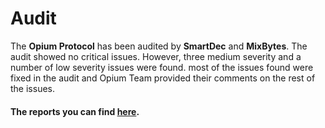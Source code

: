 # Audit

The **Opium Protocol** has been audited by **SmartDec** and **MixBytes**. The audit showed no critical issues. However, three medium severity and a number of low severity issues were found. most of the issues found were fixed in the audit and Opium Team provided their comments on the rest of the issues.

#### The reports you can find [here](https://github.com/OpiumProtocol/opium-contracts/tree/master/docs/audit). 




